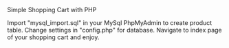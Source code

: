 Simple Shopping Cart with PHP

Import "mysql_import.sql" in your MySql PhpMyAdmin to create product table.
Change settings in "config.php" for database.
Navigate to index page of your shopping cart and enjoy.
